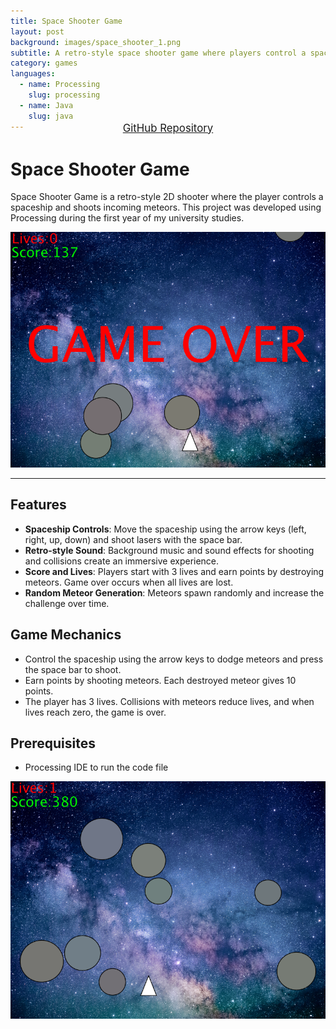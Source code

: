 ```yaml
---
title: Space Shooter Game
layout: post
background: images/space_shooter_1.png
subtitle: A retro-style space shooter game where players control a spaceship to destroy incoming meteors.
category: games
languages: 
  - name: Processing
    slug: processing
  - name: Java
    slug: java
---
```


<div style="text-align: center; margin-top: -30px; margin-bottom: 25px; scale: 1">
  <a href="https://github.com/Ladnopoka/SpaceShooter" target="_blank" class="btn btn-primary" style="padding: 10px 20px; font-size: 1.2em;">GitHub Repository</a>
</div>

# Space Shooter Game
Space Shooter Game is a retro-style 2D shooter where the player controls a spaceship and shoots incoming meteors. This project was developed using Processing during the first year of my university studies.

<div style="text-align: center;">
  <img src="/images/space_shooter_2.png" alt="Space Shooter Screenshot" />
</div>
<hr>

## Features
- **Spaceship Controls**: Move the spaceship using the arrow keys (left, right, up, down) and shoot lasers with the space bar.
- **Retro-style Sound**: Background music and sound effects for shooting and collisions create an immersive experience.
- **Score and Lives**: Players start with 3 lives and earn points by destroying meteors. Game over occurs when all lives are lost.
- **Random Meteor Generation**: Meteors spawn randomly and increase the challenge over time.

## Game Mechanics
- Control the spaceship using the arrow keys to dodge meteors and press the space bar to shoot.
- Earn points by shooting meteors. Each destroyed meteor gives 10 points.
- The player has 3 lives. Collisions with meteors reduce lives, and when lives reach zero, the game is over.

## Prerequisites
- Processing IDE to run the code file

<div style="text-align: center;">
  <img src="/images/space_shooter_1.png" alt="Space Shooter Screenshot" />
</div>
